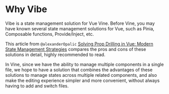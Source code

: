 # Why Vibe

Vibe is a state management solution for Vue Vine.
Before Vine, you may have known several state management solutions for Vue, such as Pinia, Composable functions, Provide/Inject, etc.

This article from `@alexanderOpalic` [Solving Prop Drilling in Vue: Modern State Management Strategies](https://alexop.dev/posts/solving-prop-drilling-in-vue) compares the pros and cons of these solutions in detail, highly recommended to read.

In Vine, since we have the ability to manage multiple components in a single file, we hope to have a solution that combines the advantages of these solutions to manage states across multiple related components, and also make the editing experience simpler and more convenient, without always having to add and switch files.
